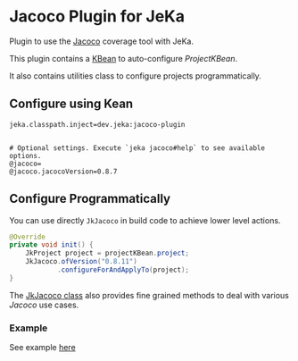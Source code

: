 # Jacoco Plugin for JeKa

Plugin to use the [Jacoco](https://www.eclemma.org/jacoco) coverage tool with JeKa.

This plugin contains a [KBean](src/dev/jeka/plugins/jacoco/JacocoKBean.java) to auto-configure *ProjectKBean*.

It also contains utilities class to configure projects programmatically.

## Configure using Kean

```properties
jeka.classpath.inject=dev.jeka:jacoco-plugin


# Optional settings. Execute `jeka jacoco#help` to see available options.
@jacoco=
@jacoco.jacocoVersion=0.8.7
```

## Configure Programmatically

You can use directly `JkJacoco` in build code to achieve lower level actions.

```java
@Override
private void init() {
    JkProject project = projectKBean.project;
    JkJacoco.ofVersion("0.8.11")
            .configureForAndApplyTo(project);
}
```

The [JkJacoco class](src/dev/jeka/plugins/jacoco/JkJacoco.java) also provides fine grained methods to deal with 
various *Jacoco* use cases.

### Example

See example [here](../../samples/dev.jeka.samples.jacoco)

